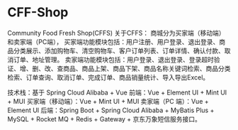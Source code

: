 # CFF-Shop
Community Food Fresh Shop(CFFS)
关于CFFS：
商城分为买家端（移动端）和卖家端（PC端），
买家端功能模块包括：用户注册、用户登录、退出登录、商品分类展示、添加购物车、清空购物车、客户订单列表、订单详情、确认付款、取消订单、地址管理。 
卖家端功能模块包括：用户登录、退出登录、登录超时验证、增、删、改、查商品、商品上架、商品下架、商品名称关键词检索、商品分类检索、订单查询、取消订单、完成订单、商品销量统计、导入导出Excel。

技术栈：基于 Spring Cloud Alibaba + Vue 
前端：Vue + Element UI + Mint UI + MUI 
买家端（移动端）：Vue + Mint UI + MUI 
卖家端（PC 端）：Vue + Element UI 
后端：Spring Boot + Spring Cloud Alibaba + MyBatis Plus + MySQL + Rocket MQ + Redis + Gateway + 京东万象短信服务接口。
